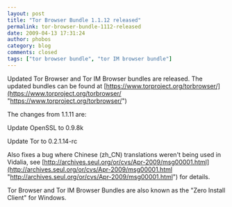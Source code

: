 ```yaml
---
layout: post
title: "Tor Browser Bundle 1.1.12 released"
permalink: tor-browser-bundle-1112-released
date: 2009-04-13 17:31:24
author: phobos
category: blog
comments: closed
tags: ["tor browser bundle", "tor IM browser bundle"]
---
```


Updated Tor Browser and Tor IM Browser bundles are released. The updated bundles can be found at [https://www.torproject.org/torbrowser/](https://www.torproject.org/torbrowser/ "https://www.torproject.org/torbrowser/")

The changes from 1.1.11 are:

Update OpenSSL to 0.9.8k

Update Tor to 0.2.1.14-rc

Also fixes a bug where Chinese (zh\_CN) translations weren't being used in Vidalia, see [http://archives.seul.org/or/cvs/Apr-2009/msg00001.html](http://archives.seul.org/or/cvs/Apr-2009/msg00001.html "http://archives.seul.org/or/cvs/Apr-2009/msg00001.html") for details.

Tor Browser and Tor IM Browser Bundles are also known as the "Zero Install Client" for Windows.
